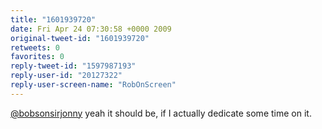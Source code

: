 ```yaml
---
title: "1601939720"
date: Fri Apr 24 07:30:58 +0000 2009
original-tweet-id: "1601939720"
retweets: 0
favorites: 0
reply-tweet-id: "1597987193"
reply-user-id: "20127322"
reply-user-screen-name: "RobOnScreen"
---
```

<a href="https://twitter.com/bobsonsirjonny">@bobsonsirjonny</a> yeah it should be, if I actually dedicate some time on it.
